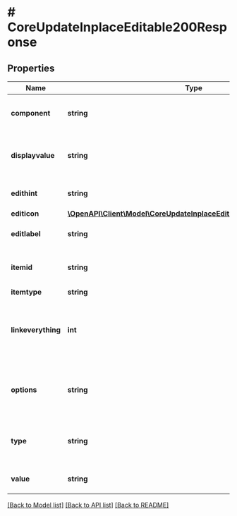 # # CoreUpdateInplaceEditable200Response

## Properties

Name | Type | Description | Notes
------------ | ------------- | ------------- | -------------
**component** | **string** | component responsible for the update | [optional]
**displayvalue** | **string** | display value (may contain link or other html tags) | [default to 'null']
**edithint** | **string** | hint for editing element | [optional] [default to 'null']
**editicon** | [**\OpenAPI\Client\Model\CoreUpdateInplaceEditable200ResponseEditicon**](CoreUpdateInplaceEditable200ResponseEditicon.md) |  | [optional]
**editlabel** | **string** | label for editing element | [optional] [default to 'null']
**itemid** | **string** | identifier of the updated item | [optional]
**itemtype** | **string** | itemtype | [optional]
**linkeverything** | **int** | Should everything be wrapped in the edit link or link displayed separately | [optional] [default to null]
**options** | **string** | options of the element, format depends on type | [optional] [default to 'null']
**type** | **string** | type of the element (text, toggle, select) | [optional] [default to 'null']
**value** | **string** | value of the item as it is stored | [optional] [default to 'null']

[[Back to Model list]](../../README.md#models) [[Back to API list]](../../README.md#endpoints) [[Back to README]](../../README.md)
